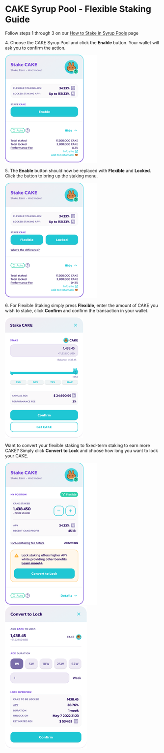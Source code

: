 
# CAKE Syrup Pool - Flexible Staking Guide

Follow steps 1 through 3 on our [How to Stake in Syrup Pools](products/syrup-pool/syrup-pool-guide.md) page

4\. Choose the CAKE Syrup Pool and click the **Enable** button. Your wallet will ask you to confirm the action.

![Cake Pool](../../.gitbook/assets/cake-pool-notenable.png)

5\. The **Enable** button should now be replaced with **Flexible** and **Locked**. Click the button to bring up the staking menu.

![New Cake Pool](../../.gitbook/assets/cake-pool-enabled1-small.png)

6\. For Flexible Staking simply press **Flexible**, enter the amount of CAKE you wish to stake, click **Confirm** and confirm the transaction in your wallet.

![Flexible Staking Deposit](../../.gitbook/assets/cake-pool-flex-deposit.png)
 
Want to convert your flexible staking to fixed-term staking to earn more CAKE? Simply click **Convert to Lock** and choose how long you want to lock your CAKE. 

![Flexible Staking Convert to Fixed](../../.gitbook/assets/cake-pool-flex-convert.png) ![Flexible Staking Convert Lock](../../.gitbook/assets/cake-pool-convert-lock.png) 
